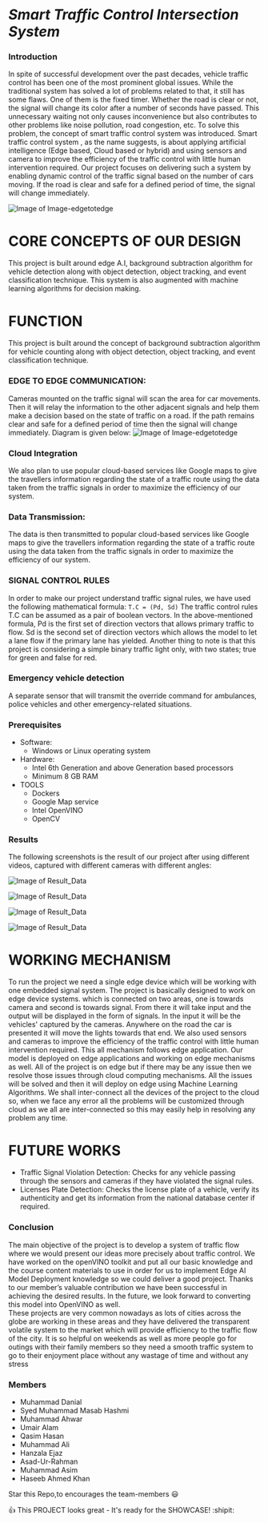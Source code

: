 # *Smart Traffic Control Intersection System*

### Introduction
   In spite of successful development over the past decades, vehicle traffic control has been one of the most prominent global issues. While the traditional system has solved a lot of problems related to that, it still has some flaws.
	One of them is the fixed timer. Whether the road is clear or not, the signal will change its color after a number of seconds have passed. This unnecessary waiting not only causes inconvenience but also contributes to other problems like noise pollution, road congestion, etc. To solve this problem, the concept of smart traffic control system was introduced.
	Smart traffic control system , as the name suggests, is about applying artificial intelligence (Edge based, Cloud based or hybrid) and using sensors and camera to improve the efficiency of the traffic control with little human intervention required.
	Our project focuses on delivering such a system by enabling dynamic control of the traffic signal based on the number of cars moving. If the road is clear and safe for a defined period of time, the signal will change immediately.
	
![Image of Image-edgetotedge](https://github.com/Intel-Edge-AI-Scholars/SmartTrafficControl/blob/master/Flowimage.png)

# **CORE CONCEPTS OF OUR DESIGN**
   This project is built around edge A.I, background subtraction algorithm for vehicle detection along with object detection, object tracking, and event classification technique. This system is also augmented with machine learning algorithms for decision making.
   
# **FUNCTION**
   This project is built around the concept of background subtraction algorithm for vehicle counting along with object detection, object tracking, and event classification technique. 


### EDGE TO EDGE COMMUNICATION:
   Cameras mounted on the traffic signal will scan the area for car movements. Then it will relay the information to the other adjacent signals and help them make a decision based on the state of traffic on a road. If the path remains clear and safe for a defined period of time  then the signal will change immediately.  Diagram is given below:
![Image of Image-edgetotedge](https://github.com/Intel-Edge-AI-Scholars/SmartTrafficControl/blob/master/Image-edgetoedge.jpeg)

### Cloud Integration
   We also plan to use popular cloud-based services like Google maps to give the travellers information regarding the state of a traffic route using the data taken from the traffic signals in order to maximize the efficiency of our system. 

### Data Transmission:
  The data is then transmitted to popular cloud-based services like Google maps to give the travellers information regarding the state of a traffic route using the data taken from the traffic signals in order to maximize the efficiency of our system. 

### SIGNAL CONTROL RULES
   In order to make our project understand traffic signal rules, we have used the following mathematical formula:
   	``` T.C = (Pd, Sd) ```
 The traffic control rules T.C can be assumed as a pair of boolean vectors. In the above-mentioned formula, Pd is the first set of direction vectors that allows primary traffic to flow. Sd is the second set of direction vectors which allows the model to let a lane flow if the primary lane has yielded.
  Another thing to note is that this project is considering a simple binary traffic light only, with two states; true for green and false for red.
	
### Emergency vehicle detection
   A separate sensor that will transmit the override command for ambulances, police vehicles and other emergency-related situations.

### Prerequisites

 - Software:
   - Windows or Linux operating system
- Hardware:
   - Intel 6th Generation and above Generation based processors
   - Minimum 8 GB RAM
- TOOLS
   - Dockers
   - Google Map service
   - Intel OpenVINO
   - OpenCV

### Results
   The following screenshots is the result of our project after using different videos, captured with different cameras with different angles:

![Image of Result_Data](https://github.com/Intel-Edge-AI-Scholars/SmartTrafficControl/blob/master/Result_Data/data1.jpeg)

![Image of Result_Data](https://github.com/Intel-Edge-AI-Scholars/SmartTrafficControl/blob/master/Result_Data/data2.jpeg)

![Image of Result_Data](https://github.com/Intel-Edge-AI-Scholars/SmartTrafficControl/blob/master/Result_Data/data3.jpeg)

![Image of Result_Data](https://github.com/Intel-Edge-AI-Scholars/SmartTrafficControl/blob/master/Result_Data/data4.jpeg)

# **WORKING MECHANISM**
   To run the project we need a single edge device which will be working with one embedded signal system. The project is basically designed to work on edge device systems. which is connected on two areas, one is towards camera and second is towards signal. From there it will take input and the output will be displayed in the form of signals. In the input it will be the vehicles' captured by the cameras. Anywhere on the road the car is presented it will move the lights towards that end. We also used sensors and cameras to improve the efficiency of the traffic control with little human intervention required. 
  This all mechanism follows edge application. Our model is deployed on edge applications and working on edge mechanisms as well. All of the project is on edge but if there may be any issue then we resolve those issues through cloud computing mechanisms. All the issues will be solved and then it will deploy on edge using Machine Learning Algorithms. We shall inter-connect all the devices of the project to the cloud so, when we face any error all the problems will be customized through cloud as we all are inter-connected so this may easily help in resolving any problem any time.

# **FUTURE WORKS**
   - Traffic Signal Violation Detection:
	Checks for any vehicle passing through the sensors and cameras if they have violated the signal rules.
   - Licenses Plate Detection:
	Checks the license plate of a vehicle, verify its authenticity and get its information from the national database center if required.

### Conclusion
   The main objective of the project is to develop a system of traffic flow where we would present our ideas more precisely about traffic control. We have worked on the openVINO toolkit and put all our basic knowledge and the course content materials to use in order for us to implement Edge AI Model Deployment knowledge so we could deliver a good project. Thanks to our member’s valuable contribution we have been successful in achieving the desired results. In the future, we look forward to converting this model into OpenVINO as well.  
   These projects are very common nowadays as lots of cities across the globe are working in these areas and they have delivered the transparent volatile system to the market which will provide efficiency to the traffic flow of the city. It is so helpful on weekends as well as more people go for outings with their family members so they need a smooth traffic system to go to their enjoyment place without any wastage of time and without any stress

### Members
   - Muhammad Danial   
   - Syed Muhammad Masab Hashmi 
   - Muhammad Ahwar   
   - Umair Alam 
   - Qasim Hasan   
   - Muhammad Ali 
   - Hanzala Ejaz   
   - Asad-Ur-Rahman 
   - Muhammad Asim   
   - Haseeb Ahmed Khan

Star this Repo,to encourages the team-members :smiley:

:+1: This PROJECT looks great - It's ready for the SHOWCASE! :shipit:

